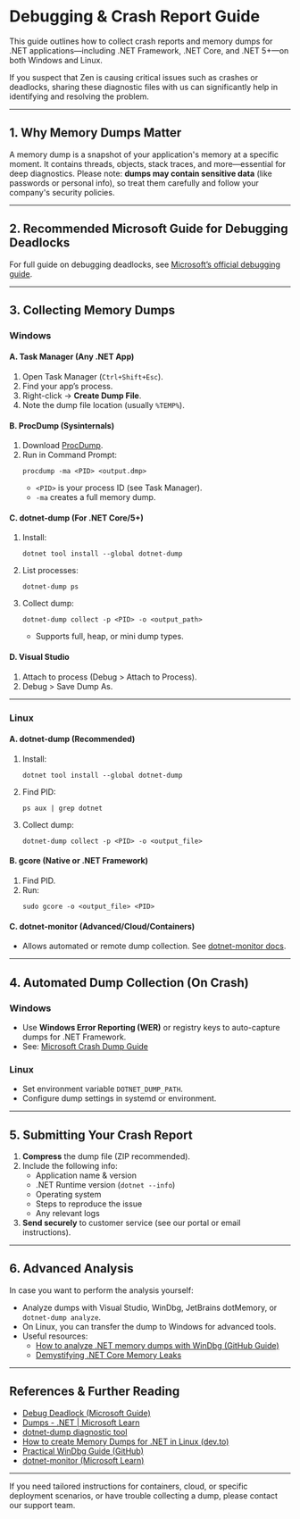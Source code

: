 # Debugging & Crash Report Guide

This guide outlines how to collect crash reports and memory dumps for .NET applications—including .NET Framework, .NET Core, and .NET 5+—on both Windows and Linux.

If you suspect that Zen is causing critical issues such as crashes or deadlocks, sharing these diagnostic files with us can significantly help in identifying and resolving the problem.

---

## 1. Why Memory Dumps Matter

A memory dump is a snapshot of your application's memory at a specific moment. It contains threads, objects, stack traces, and more—essential for deep diagnostics. Please note: **dumps may contain sensitive data** (like passwords or personal info), so treat them carefully and follow your company's security policies.

---

## 2. Recommended Microsoft Guide for Debugging Deadlocks

For full guide on debugging deadlocks, see [Microsoft’s official debugging guide](https://learn.microsoft.com/en-us/dotnet/core/diagnostics/debug-deadlock?tabs=windows).

---

## 3. Collecting Memory Dumps

### Windows

#### A. Task Manager (Any .NET App)
1. Open Task Manager (`Ctrl+Shift+Esc`).
2. Find your app’s process.
3. Right-click → **Create Dump File**.
4. Note the dump file location (usually `%TEMP%`).

#### B. ProcDump (Sysinternals)
1. Download [ProcDump](https://docs.microsoft.com/en-us/sysinternals/downloads/procdump).
2. Run in Command Prompt:
   ```
   procdump -ma <PID> <output.dmp>
   ```
   - `<PID>` is your process ID (see Task Manager).
   - `-ma` creates a full memory dump.

#### C. dotnet-dump (For .NET Core/5+)
1. Install:
   ```
   dotnet tool install --global dotnet-dump
   ```
2. List processes:
   ```
   dotnet-dump ps
   ```
3. Collect dump:
   ```
   dotnet-dump collect -p <PID> -o <output_path>
   ```
   - Supports full, heap, or mini dump types.

#### D. Visual Studio
1. Attach to process (Debug > Attach to Process).
2. Debug > Save Dump As.

---

### Linux

#### A. dotnet-dump (Recommended)
1. Install:
   ```
   dotnet tool install --global dotnet-dump
   ```
2. Find PID:
   ```
   ps aux | grep dotnet
   ```
3. Collect dump:
   ```
   dotnet-dump collect -p <PID> -o <output_file>
   ```

#### B. gcore (Native or .NET Framework)
1. Find PID.
2. Run:
   ```
   sudo gcore -o <output_file> <PID>
   ```

#### C. dotnet-monitor (Advanced/Cloud/Containers)
- Allows automated or remote dump collection. See [dotnet-monitor docs](https://learn.microsoft.com/en-us/dotnet/core/diagnostics/dumps).

---

## 4. Automated Dump Collection (On Crash)

### Windows
- Use **Windows Error Reporting (WER)** or registry keys to auto-capture dumps for .NET Framework.
- See: [Microsoft Crash Dump Guide](https://learn.microsoft.com/en-us/dotnet/core/diagnostics/dumps)

### Linux
- Set environment variable `DOTNET_DUMP_PATH`.
- Configure dump settings in systemd or environment.

---

## 5. Submitting Your Crash Report

1. **Compress** the dump file (ZIP recommended).
2. Include the following info:
   - Application name & version
   - .NET Runtime version (`dotnet --info`)
   - Operating system
   - Steps to reproduce the issue
   - Any relevant logs
3. **Send securely** to customer service (see our portal or email instructions).

---

## 6. Advanced Analysis

In case you want to perform the analysis yourself:
- Analyze dumps with Visual Studio, WinDbg, JetBrains dotMemory, or `dotnet-dump analyze`.
- On Linux, you can transfer the dump to Windows for advanced tools.
- Useful resources:
  - [How to analyze .NET memory dumps with WinDbg (GitHub Guide)](https://github.com/bulentkazanci/Cheat-Sheet-Windbg/)
  - [Demystifying .NET Core Memory Leaks](https://romikoderbynew.com/2024/02/11/demystifying-net-core-memory-leaks-a-debugging-adventure-with-dotnet-dum/)

---

## References & Further Reading

- [Debug Deadlock (Microsoft Guide)](https://learn.microsoft.com/en-us/dotnet/core/diagnostics/debug-deadlock?tabs=windows)
- [Dumps - .NET | Microsoft Learn](https://learn.microsoft.com/en-us/dotnet/core/diagnostics/dumps)
- [dotnet-dump diagnostic tool](https://learn.microsoft.com/en-us/dotnet/core/diagnostics/dotnet-dump)
- [How to create Memory Dumps for .NET in Linux (dev.to)](https://dev.to/ernitingarg/how-to-create-and-analyze-memory-dumps-for-dotnet-applications-in-linux-3o8m)
- [Practical WinDbg Guide (GitHub)](https://github.com/bulentkazanci/Cheat-Sheet-Windbg/)
- [dotnet-monitor (Microsoft Learn)](https://learn.microsoft.com/en-us/dotnet/core/diagnostics/dotnet-monitor)

---

If you need tailored instructions for containers, cloud, or specific deployment scenarios, or have trouble collecting a dump, please contact our support team.